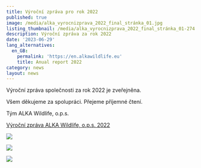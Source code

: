 ```yaml
---
title: Výroční zpráva pro rok 2022
published: true
image: /media/alka_vyrocnizprava_2022_final_stránka_01.jpg
listing_thumbnail: /media/alka_vyrocnizprava_2022_final_stránka_01-274.jpg
description: Výroční zpráva za rok 2022
date: '2023-06-29'
lang_alternatives:
  en_GB:
    permalink: 'https://en.alkawildlife.eu'
    title: Anual report 2022
category: news
layout: news
---
```

Výroční zpráva společnosti za rok 2022 je zveřejněna.

Všem děkujeme za spolupráci. Přejeme příjemné čtení.

Tým ALKA Wildlife, o.p.s.

[Výroční zpráva ALKA Wildlife, o.p.s. 2022](/media/ALKA_vyrocnizprava_2022_final_.pdf)

![](/media/alka_vyrocnizprava_2022_final_stránka_02.jpg)

![](/media/alka_vyrocnizprava_2022_final_stránka_08.jpg)

![](/media/alka_vyrocnizprava_2022_final_stránka_18.jpg)
